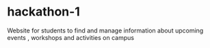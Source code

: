 # hackathon-1
Website for students to find and manage information about upcoming events , workshops and activities on campus
